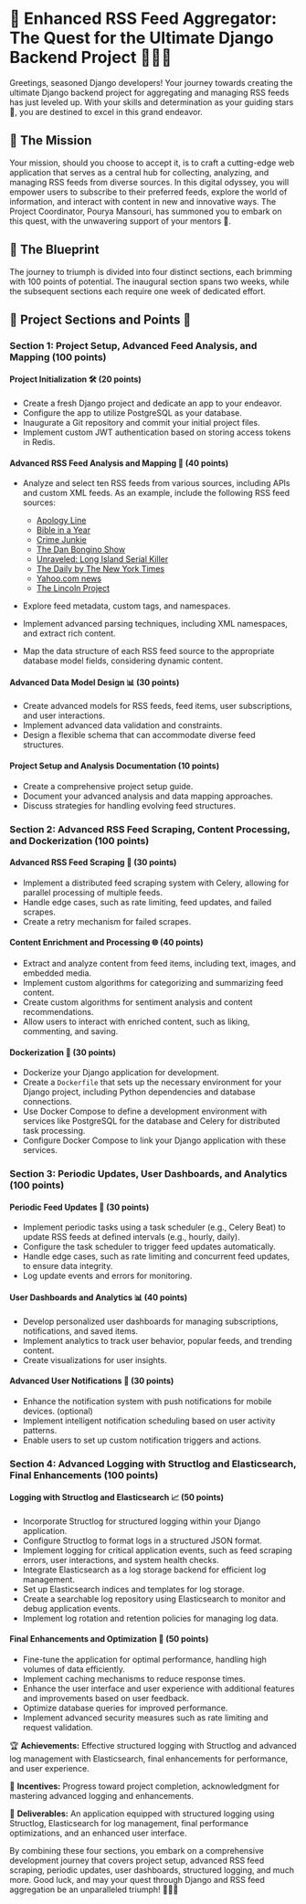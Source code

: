 # 🌟 Enhanced RSS Feed Aggregator: The Quest for the Ultimate Django Backend Project 🚀🐳🌈

Greetings, seasoned Django developers! Your journey towards creating the ultimate Django backend project for aggregating and managing RSS feeds has just leveled up. With your skills and determination as your guiding stars 🌟, you are destined to excel in this grand endeavor.

## 🚀 The Mission

Your mission, should you choose to accept it, is to craft a cutting-edge web application that serves as a central hub for collecting, analyzing, and managing RSS feeds from diverse sources. In this digital odyssey, you will empower users to subscribe to their preferred feeds, explore the world of information, and interact with content in new and innovative ways. The Project Coordinator, Pourya Mansouri, has summoned you to embark on this quest, with the unwavering support of your mentors 🚀.

## 📆 The Blueprint

The journey to triumph is divided into four distinct sections, each brimming with 100 points of potential. The inaugural section spans two weeks, while the subsequent sections each require one week of dedicated effort.

## 🌈 Project Sections and Points 🎯

### Section 1: Project Setup, Advanced Feed Analysis, and Mapping (100 points)

#### Project Initialization 🛠️ (20 points)

- Create a fresh Django project and dedicate an app to your endeavor.
- Configure the app to utilize PostgreSQL as your database.
- Inaugurate a Git repository and commit your initial project files.
- Implement custom JWT authentication based on storing access tokens in Redis.

#### Advanced RSS Feed Analysis and Mapping 📰 (40 points)

- Analyze and select ten RSS feeds from various sources, including APIs and custom XML feeds. As an example, include the following RSS feed sources:
  - [Apology Line](https://rss.art19.com/apology-line)
  - [Bible in a Year](https://feeds.fireside.fm/bibleinayear/rss)
  - [Crime Junkie](https://feeds.simplecast.com/qm_9xx0g)
  - [The Dan Bongino Show](https://feeds.megaphone.fm/WWO3519750118)
  - [Unraveled: Long Island Serial Killer](https://feeds.acast.com/public/shows/5ea17537-f11f-4532-8202-294d976b9d5c)
  - [The Daily by The New York Times](https://feeds.simplecast.com/54nAGcIl)
  - [Yahoo.com news](https://news.yahoo.com/rss/)
  - [The Lincoln Project](https://feeds.megaphone.fm/EMPBC2962078635)
  
- Explore feed metadata, custom tags, and namespaces.
- Implement advanced parsing techniques, including XML namespaces, and extract rich content.
- Map the data structure of each RSS feed source to the appropriate database model fields, considering dynamic content.

#### Advanced Data Model Design 📊 (30 points)

- Create advanced models for RSS feeds, feed items, user subscriptions, and user interactions.
- Implement advanced data validation and constraints.
- Design a flexible schema that can accommodate diverse feed structures.

#### Project Setup and Analysis Documentation (10 points)

- Create a comprehensive project setup guide.
- Document your advanced analysis and data mapping approaches.
- Discuss strategies for handling evolving feed structures.

### Section 2: Advanced RSS Feed Scraping, Content Processing, and Dockerization (100 points)

#### Advanced RSS Feed Scraping 📰 (30 points)

- Implement a distributed feed scraping system with Celery, allowing for parallel processing of multiple feeds.
- Handle edge cases, such as rate limiting, feed updates, and failed scrapes.
- Create a retry mechanism for failed scrapes.

#### Content Enrichment and Processing 🌐 (40 points)

- Extract and analyze content from feed items, including text, images, and embedded media.
- Implement custom algorithms for categorizing and summarizing feed content.
- Create custom algorithms for sentiment analysis and content recommendations.
- Allow users to interact with enriched content, such as liking, commenting, and saving.

#### Dockerization 🐳 (30 points)

- Dockerize your Django application for development.
- Create a `Dockerfile` that sets up the necessary environment for your Django project, including Python dependencies and database connections.
- Use Docker Compose to define a development environment with services like PostgreSQL for the database and Celery for distributed task processing.
- Configure Docker Compose to link your Django application with these services.

### Section 3: Periodic Updates, User Dashboards, and Analytics (100 points)

#### Periodic Feed Updates 🚀 (30 points)

- Implement periodic tasks using a task scheduler (e.g., Celery Beat) to update RSS feeds at defined intervals (e.g., hourly, daily).
- Configure the task scheduler to trigger feed updates automatically.
- Handle edge cases, such as rate limiting and concurrent feed updates, to ensure data integrity.
- Log update events and errors for monitoring.

#### User Dashboards and Analytics 📊 (40 points)

- Develop personalized user dashboards for managing subscriptions, notifications, and saved items.
- Implement analytics to track user behavior, popular feeds, and trending content.
- Create visualizations for user insights.

#### Advanced User Notifications 📢 (30 points)

- Enhance the notification system with push notifications for mobile devices. (optional)
- Implement intelligent notification scheduling based on user activity patterns.
- Enable users to set up custom notification triggers and actions.

### Section 4: Advanced Logging with Structlog and Elasticsearch, Final Enhancements (100 points)

#### Logging with Structlog and Elasticsearch 📈 (50 points)

- Incorporate Structlog for structured logging within your Django application.
- Configure Structlog to format logs in a structured JSON format.
- Implement logging for critical application events, such as feed scraping errors, user interactions, and system health checks.
- Integrate Elasticsearch as a log storage backend for efficient log management.
- Set up Elasticsearch indices and templates for log storage.
- Create a searchable log repository using Elasticsearch to monitor and debug application events.
- Implement log rotation and retention policies for managing log data.

#### Final Enhancements and Optimization 🚀 (50 points)

- Fine-tune the application for optimal performance, handling high volumes of data efficiently.
- Implement caching mechanisms to reduce response times.
- Enhance the user interface and user experience with additional features and improvements based on user feedback.
- Optimize database queries for improved performance.
- Implement advanced security measures such as rate limiting and request validation.

🏆 **Achievements:** Effective structured logging with Structlog and advanced log management with Elasticsearch, final enhancements for performance, and user experience.

🎁 **Incentives:** Progress toward project completion, acknowledgment for mastering advanced logging and enhancements.

🚀 **Deliverables:** An application equipped with structured logging using Structlog, Elasticsearch for log management, final performance optimizations, and an enhanced user interface.

By combining these four sections, you embark on a comprehensive development journey that covers project setup, advanced RSS feed scraping, periodic updates, user dashboards, structured logging, and much more. Good luck, and may your quest through Django and RSS feed aggregation be an unparalleled triumph! 🌟🚀🐳
